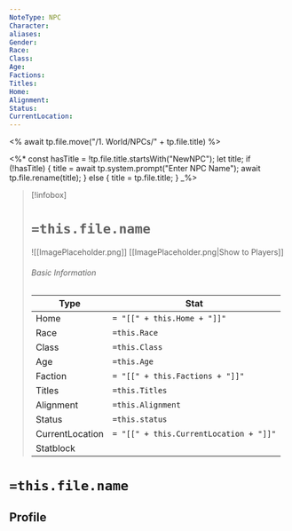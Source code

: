 ```yaml
---
NoteType: NPC
Character: 
aliases: 
Gender: 
Race: 
Class: 
Age: 
Factions: 
Titles: 
Home: 
Alignment: 
Status: 
CurrentLocation:
---
```


<% await tp.file.move("/1. World/NPCs/" + tp.file.title) %>

<%*
const hasTitle = !tp.file.title.startsWith("NewNPC");
let title;
if (!hasTitle) {
    title = await tp.system.prompt("Enter NPC Name");
    await tp.file.rename(title);
} else {
    title = tp.file.title;
}
_%>
> [!infobox]
> # `=this.file.name`
> ![[ImagePlaceholder.png]]
> [[ImagePlaceholder.png|Show to Players]]
> ###### Basic Information
> Type |  Stat |
> ---|---|
> Home | `= "[[" + this.Home + "]]"`|
> Race | `=this.Race` |
> Class | `=this.Class` |
> Age | `=this.Age` |
> Faction | `= "[[" + this.Factions + "]]"`|
> Titles | `=this.Titles` |
> Alignment | `=this.Alignment` |
> Status | `=this.status` |
> CurrentLocation| `= "[[" + this.CurrentLocation + "]]"`|
> Statblock | 

# `=this.file.name`
## Profile
